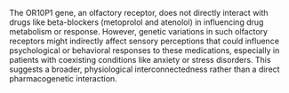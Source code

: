 The OR10P1 gene, an olfactory receptor, does not directly interact with drugs like beta-blockers (metoprolol and atenolol) in influencing drug metabolism or response. However, genetic variations in such olfactory receptors might indirectly affect sensory perceptions that could influence psychological or behavioral responses to these medications, especially in patients with coexisting conditions like anxiety or stress disorders. This suggests a broader, physiological interconnectedness rather than a direct pharmacogenetic interaction.